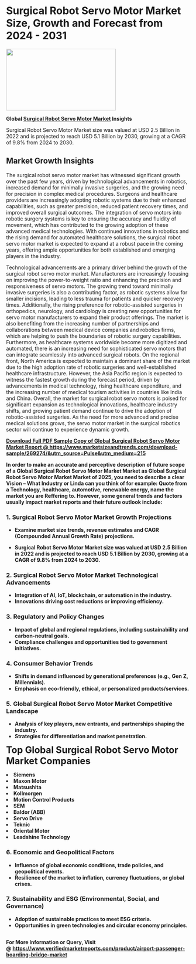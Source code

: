 <H1>Surgical Robot Servo Motor Market Size, Growth and Forecast from 2024 - 2031</H1><img class="aligncenter size-medium wp-image-584254" src="https://thirdeyenews.in/wp-content/uploads/2024/09/Global-Market-Research-300x168.jpeg" alt="" width="300" height="168" /><p><strong>Global&nbsp;<a href="https://www.marketsizeandtrends.com/download-sample/269274/&amp;utm_source=Pulse&amp;utm_medium=215">Surgical Robot Servo Motor Market</a> Insights</strong></p><p>Surgical Robot Servo Motor Market size was valued at USD 2.5 Billion in 2022 and is projected to reach USD 5.1 Billion by 2030, growing at a CAGR of 9.8% from 2024 to 2030.</p><p><h2>Market Growth Insights</h2> <p>The surgical robot servo motor market has witnessed significant growth over the past few years, driven by technological advancements in robotics, increased demand for minimally invasive surgeries, and the growing need for precision in complex medical procedures. Surgeons and healthcare providers are increasingly adopting robotic systems due to their enhanced capabilities, such as greater precision, reduced patient recovery times, and improved overall surgical outcomes. The integration of servo motors into robotic surgery systems is key to ensuring the accuracy and fluidity of movement, which has contributed to the growing adoption of these advanced medical technologies. With continued innovations in robotics and the rising demand for automated healthcare solutions, the surgical robot servo motor market is expected to expand at a robust pace in the coming years, offering ample opportunities for both established and emerging players in the industry.</p> <p><strong><a href="#"></a></strong></p> <p>Technological advancements are a primary driver behind the growth of the surgical robot servo motor market. Manufacturers are increasingly focusing on improving the power-to-weight ratio and enhancing the precision and responsiveness of servo motors. The growing trend toward minimally invasive surgeries is also a contributing factor, as robotic systems allow for smaller incisions, leading to less trauma for patients and quicker recovery times. Additionally, the rising preference for robotic-assisted surgeries in orthopedics, neurology, and cardiology is creating new opportunities for servo motor manufacturers to expand their product offerings. The market is also benefiting from the increasing number of partnerships and collaborations between medical device companies and robotics firms, which are helping to push the boundaries of robotic surgery capabilities. Furthermore, as healthcare systems worldwide become more digitized and automated, there is an increasing need for sophisticated servo motors that can integrate seamlessly into advanced surgical robots. On the regional front, North America is expected to maintain a dominant share of the market due to the high adoption rate of robotic surgeries and well-established healthcare infrastructure. However, the Asia Pacific region is expected to witness the fastest growth during the forecast period, driven by advancements in medical technology, rising healthcare expenditure, and the increasing number of medical tourism activities in countries like India and China. Overall, the market for surgical robot servo motors is poised for significant expansion as technological innovations, healthcare industry shifts, and growing patient demand continue to drive the adoption of robotic-assisted surgeries. As the need for more advanced and precise medical solutions grows, the servo motor market in the surgical robotics sector will continue to experience dynamic growth.</p> <p><strong><a href="#"></p><p><span class=""><strong>Download Full PDF Sample Copy of Global Surgical Robot Servo Motor Market Report</strong> @ <a href="https://www.marketsizeandtrends.com/download-sample/269274/&amp;utm_source=Pulse&amp;utm_medium=215" target="_blank">https://www.marketsizeandtrends.com/download-sample/269274/&amp;utm_source=Pulse&amp;utm_medium=215</a></span></p><p>In order to make an accurate and perceptive description of future scope of a Global&nbsp;Surgical Robot Servo Motor Market Market as Global&nbsp;Surgical Robot Servo Motor Market Market of 2025, you need to describe a clear Vision &ndash; What Industry or Linda can you think of for example: Quote from a Technology, healthcare, automotive, renewable energy, name the market you are Reffering to. However, some general trends and factors usually impact market reports and their future outlook include:</p><h3>1.&nbsp;<strong>Surgical Robot Servo Motor Market Growth Projections</strong></h3><ul><li>Examine market size trends, revenue estimates and CAGR (Compounded Annual Growth Rate) projections.</li><li><p>Surgical Robot Servo Motor Market size was valued at USD 2.5 Billion in 2022 and is projected to reach USD 5.1 Billion by 2030, growing at a CAGR of 9.8% from 2024 to 2030.</p></li></ul><h3>2.&nbsp;<strong>Surgical Robot Servo Motor Market Technological Advancements</strong></h3><ul><li>Integration of AI, IoT, blockchain, or automation in the industry.</li><li>Innovations driving cost reductions or improving efficiency.</li></ul><h3>3.&nbsp;<strong>Regulatory and Policy Changes</strong></h3><ul><li>Impact of global and regional regulations, including sustainability and carbon-neutral goals.</li><li>Compliance challenges and opportunities tied to government initiatives.</li></ul><h3>4.&nbsp;<strong>Consumer Behavior Trends</strong></h3><ul><li>Shifts in demand influenced by generational preferences (e.g., Gen Z, Millennials).</li><li>Emphasis on eco-friendly, ethical, or personalized products/services.</li></ul><h3>5.&nbsp;<strong>Global Surgical Robot Servo Motor Market Competitive Landscape</strong></h3><ul><li>Analysis of key players, new entrants, and partnerships shaping the industry.</li><li>Strategies for differentiation and market penetration.</li></ul><p data-pm-slice="1 1 []"><span style="color: inherit; font-family: inherit; font-size: 25px;">Top Global Surgical Robot Servo Motor Market Companies</span></p><div class="" data-test-id=""><p><li>Siemens</li><li> Maxon Motor</li><li> Matsushita</li><li> Kollmorgen</li><li> Motion Control Products</li><li> SEM</li><li> Baldor (ABB)</li><li> Servo Drive</li><li> Teknic</li><li> Oriental Motor</li><li> Leadshine Technology</li></p></div><h3>6.&nbsp;<strong>Economic and Geopolitical Factors</strong></h3><ul><li>Influence of global economic conditions, trade policies, and geopolitical events.</li><li>Resilience of the market to inflation, currency fluctuations, or global crises.</li></ul><h3>7.&nbsp;<strong>Sustainability and ESG (Environmental, Social, and Governance)</strong></h3><ul><li>Adoption of sustainable practices to meet ESG criteria.</li><li>Opportunities in green technologies and circular economy principles.</li></ul><h2><strong style="font-size: 14px;">For More Information or Query, Visit @&nbsp;</strong><a style="background-color: #ffffff; font-size: 14px;" href="https://www.marketsizeandtrends.com/report/surgical-robot-servo-motor-market/" target="_blank">https://www.verifiedmarketreports.com/product/airport-passenger-boarding-bridge-market</a></h2>

